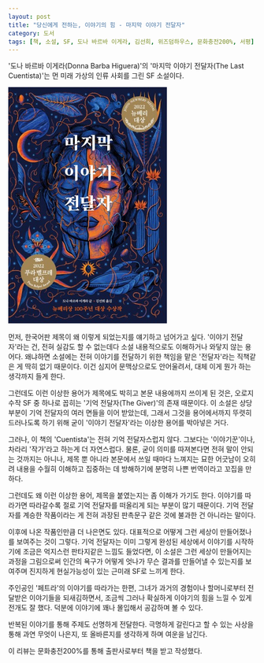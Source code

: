 ```yaml
---
layout: post
title: "당신에게 전하는, 이야기의 힘 - 마지막 이야기 전달자"
category: 도서
tags: [책, 소설, SF, 도나 바르바 이게라, 김선희, 위즈덤하우스, 문화충전200%, 서평]
---
```


'도나 바르바 이게라(Donna Barba Higuera)'의
'마지막 이야기 전달자(The Last Cuentista)'는
먼 미래 가상의 인류 사회를 그린 SF 소설이다.

![표지](/images/the-last-cuentista-book-h480.jpg)

먼저, 한국어판 제목이 왜 이렇게 되었는지를 얘기하고 넘어가고 싶다.
'이야기 전달자'라는 건,
전혀 실감도 할 수 없는데다 소설 내용적으로도 이해하거나 와닿지 않는 용어다.
왜냐하면 소설에는 전혀 이야기를 전달하기 위한 책임을 맡은 '전달자'라는 직책같은 게 딱히 없기 때문이다.
이건 심지어 문맥상으로도 안어울려서, 대체 이게 뭔가 하는 생각까지 들게 한다.

그런데도 이런 이상한 용어가 제목에도 박히고 본문 내용에까지 쓰이게 된 것은,
오로지 수작 SF 중 하나로 꼽히는 '기억 전달자(The Giver)'의 존재 때문이다.
이 소설은 상당부분이 기억 전달자의 여러 면들을 이어 받았는데,
그래서 그것을 용어에서까지 뚜렷히 드러나도록 하기 위해 굳이 '이야기 전달자'라는 이상한 용어를 박아넣은 거다.

그러나, 이 책의 'Cuentista'는 전혀 기억 전달자스럽지 않다.
그보다는 '이야기꾼'이나, 차라리 '작가'라고 하는게 더 자연스럽다.
물론, 굳이 의미를 따져본다면 전혀 말이 안되는 것까지는 아니나,
제목 뿐 아니라 본문에서 쓰일 때마다 느껴지는 묘한 어긋남이
오히려 내용을 수월히 이해하고 집중하는 데 방해하기에
분명히 나쁜 번역이라고 꼬집을 만하다.

그런데도 왜 이런 이상한 용어, 제목을 붙였는지는 좀 이해가 가기도 한다.
이야기를 따라가면 따라갈수록 절로 기억 전달자를 떠올리게 되는 부분이 많기 때문이다.
기억 전달자를 계승한 작품이라는 게 전혀 과장된 판촉문구 같은 것에 불과한 건 아니라는 말이다.

이후에 나온 작품인만큼 더 나은면도 있다.
대표적으로 어떻게 그런 세상이 만들어졌나를 보여주는 것이 그렇다.
기억 전달자는 이미 그렇게 완성된 세상에서 이야기를 시작하기에 조금은 억지스런 판타지같은 느낌도 들었다면,
이 소설은 그런 세상이 만들어지는 과정을 그림으로써
인간의 욕구가 어떻게 엇나가 무슨 결과를 만들어낼 수 있는지를 보여주며
진지하게 현실가능성이 있는 근미래 SF로 느끼게 한다.

주인공인 '페트라'의 이야기를 따라가는 한편,
그녀가 과거의 경험이나 할머니로부터 전달받은 이야기들을 되새김하면서,
조금씩 그러나 확실하게 이야기의 힘을 느낄 수 있게 전개도 잘 했다.
덕분에 이야기에 꽤나 몰입해서 공감하며 볼 수 있다.

반복된 이야기를 통해 주제도 선명하게 전달한다.
극명하게 갈린다고 할 수 있는 사상을 통해 과연 무엇이 나은지, 또 올바른지를 생각하게 하며
여운을 남긴다.



<div class="im im-info">
이 리뷰는 문화충전200%를 통해 출판사로부터 책을 받고 작성했다.
</div>
